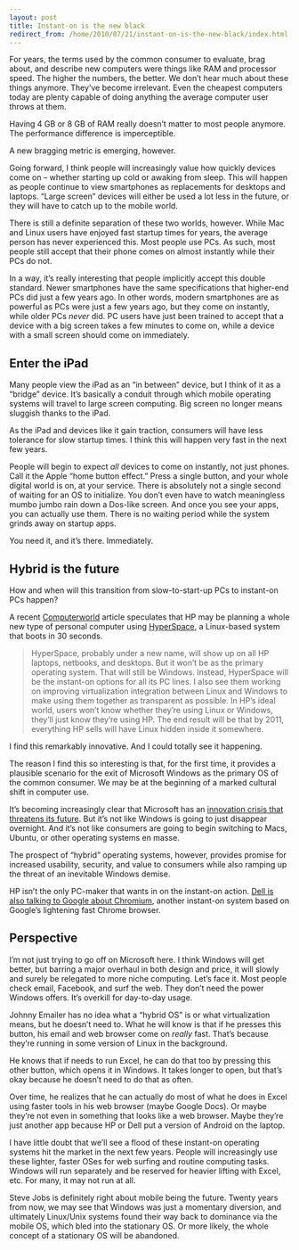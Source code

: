 ```yaml
---
layout: post
title: Instant-on is the new black
redirect_from: /home/2010/07/21/instant-on-is-the-new-black/index.html
---
```

<p>For years, the terms used by the common consumer to evaluate, brag about, and describe new computers were things like RAM and processor speed. The higher the numbers, the better.
We don’t hear much about these things anymore. They’ve become irrelevant. Even the cheapest computers today are plenty capable of doing anything the average computer user throws at them.</p>
<p>Having 4 GB or 8 GB of RAM really doesn’t matter to most people anymore. The performance difference is imperceptible.</p>
<p>A new bragging metric is emerging, however.</p>
<p><!--more-->Going forward, I think people will increasingly value how quickly devices come on – whether starting up cold or awaking from sleep. This will happen as people continue to view smartphones as replacements for desktops and laptops. “Large screen” devices will either be used a lot less in the future, or they will have to catch up to the mobile world.</p>
<p>There is still a definite separation of these two worlds, however. While Mac and Linux users have enjoyed fast startup times for years, the average person has never experienced this. Most people use PCs. As such, most people still accept that their phone comes on almost instantly while their PCs do not.</p>
<p>In a way, it’s really interesting that people implicitly accept this double standard. Newer smartphones have the same specifications that higher-end PCs did just a few years ago. In other words, modern smartphones are as powerful as PCs were just a few years ago, but they come on instantly, while older PCs <em>never</em> did. PC users have just been trained to accept that a device with a big screen takes a few minutes to come on, while a device with a small screen should come on immediately.</p>
<h2 id="entertheipad">Enter the iPad</h2>
<p>Many people view the iPad as an “in between” device, but I think of it as a “bridge” device. It’s basically a conduit through which mobile operating systems will travel to large screen computing. Big screen no longer means sluggish thanks to the iPad.</p>
<p>As the iPad and devices like it gain traction, consumers will have less tolerance for slow startup times.  I think this will happen very fast in the next few years.</p>
<p>People will begin to expect <em>all</em> devices to come on instantly, not just phones.  Call it the Apple “home button effect.”  Press a single button, and your whole digital world is on, at your service. There is absolutely not a single second of waiting for an OS to initialize. You don’t even have to watch meaningless mumbo jumbo rain down a Dos-like screen.  And once you see your apps, you can actually use them. There is no waiting period while the system grinds away on startup apps.</p>
<p>You need it, and it’s there. Immediately.</p>
<h2 id="hybridisthefuture">Hybrid is the future</h2>
<p>How and when will this transition from slow-to-start-up PCs to instant-on PCs happen?</p>
<p>A recent <a href="http://blogs.computerworld.com/16342/hp_the_linux_distributor">Computerworld</a> article speculates that HP may be planning a whole new type of personal computer using <a href="http://itmanagement.earthweb.com/osrc/article.php/3808576/Linux-Based-HyperSpace-30-Second-Boot.htm">HyperSpace</a>, a Linux-based system that boots in 30 seconds.</p>
<blockquote><p>HyperSpace, probably under a new name, will show up on all HP laptops, netbooks, and desktops. But it won’t be as the primary operating system. That will still be Windows. Instead, HyperSpace will be the instant-on options for all its PC lines. I also see them working on improving virtualization integration between Linux and Windows to make using them together as transparent as possible. In HP’s ideal world, users won’t know whether they’re using Linux or Windows, they’ll just know they’re using HP. The end result will be that by 2011, everything HP sells will have Linux hidden inside it somewhere.</p></blockquote>
<p>I find this remarkably innovative. And I could totally see it happening.</p>
<p>The reason I find this so interesting is that, for the first time, it provides a plausible scenario for the exit of Microsoft Windows as the primary OS of the common consumer. We may be at the beginning of a marked cultural shift in computer use.</p>
<p>It’s becoming increasingly clear that Microsoft has an <a href="http://www.businessinsider.com/microsofts-business-could-collapse-2010-6">innovation crisis that threatens its future</a>. But it’s not like Windows is going to just disappear overnight. And it’s not like consumers are going to begin switching to Macs, Ubuntu, or other operating systems en masse.</p>
<p>The prospect of “hybrid” operating systems, however, provides promise for increased usability, security, and value to consumers while also ramping up the threat of an inevitable Windows demise.</p>
<p>HP isn’t the only PC-maker that wants in on the instant-on action.  <a href="http://www.pcworld.com/article/199385/dell_in_talks_over_google_chrome_os_report_says.html">Dell is also talking to Google about Chromium</a>, another instant-on system based on Google’s lightening fast Chrome browser.</p>
<h2 id="perspective">Perspective</h2>
<p>I’m not just trying to go off on Microsoft here. I think Windows will get better, but barring a major overhaul in both design and price, it will slowly and surely be relegated to more niche computing. Let’s face it. Most people check email, Facebook, and surf the web. They don’t need the power Windows offers. It’s overkill for day-to-day usage.</p>
<p>Johnny Emailer has no idea what a “hybrid OS” is or what virtualization means, but he doesn’t need to. What he will know is that if he presses this button, his email and web browser come on <em>really</em> fast. That’s because they’re running in some version of Linux in the background.</p>
<p>He knows that if needs to run Excel, he can do that too by pressing this other button, which opens it in Windows. It takes longer to open, but that’s okay because he doesn’t need to do that as often.</p>
<p>Over time, he realizes that he can actually do most of what he does in Excel using faster tools in his web browser (maybe Google Docs). Or maybe they’re not even in something that looks like a web browser. Maybe they’re just another app because HP or Dell put a version of Android on the laptop.</p>
<p>I have little doubt that we’ll see a flood of these instant-on operating systems hit the market in the next few years. People will increasingly use these lighter, faster OSes for web surfing and routine computing tasks. Windows will run separately and be reserved for heavier lifting with Excel, etc. For many, it may not run at all.</p>
<p>Steve Jobs is definitely right about mobile being the future. Twenty years from now, we may see that Windows was just a momentary diversion, and ultimately Linux/Unix systems found their way back to dominance via the mobile OS, which bled into the stationary OS. Or more likely, the whole concept of a stationary OS will be abandoned.</p>
